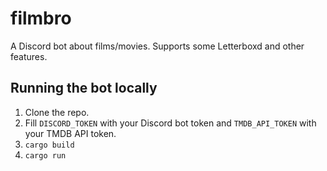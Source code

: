 # filmbro
A Discord bot about films/movies. Supports some Letterboxd and other features.

## Running the bot locally
1. Clone the repo.
2. Fill ``DISCORD_TOKEN`` with your Discord bot token and ``TMDB_API_TOKEN`` with your TMDB API token.
3. ``cargo build``
4. ``cargo run``
